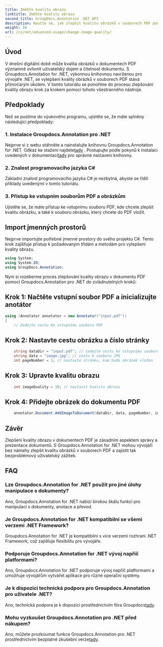 ```yaml
---
title: Změňte kvalitu obrazu
linktitle: Změňte kvalitu obrazu
second_title: GroupDocs.Annotation .NET API
description: Naučte se, jak zlepšit kvalitu obrázků v souborech PDF pomocí Groupdocs.Annotation pro .NET. Postupujte podle našeho podrobného průvodce.
weight: 10
url: /cs/net/advanced-usage/change-image-quality/
---
```

## Úvod
V dnešní digitální době může kvalita obrázků v dokumentech PDF významně ovlivnit uživatelský dojem a čitelnost dokumentu. S Groupdocs.Annotation for .NET, výkonnou knihovnou navrženou pro vývojáře .NET, se vylepšení kvality obrázků v souborech PDF stává přímočarým úkolem. V tomto tutoriálu se ponoříme do procesu zlepšování kvality obrazu krok za krokem pomocí tohoto všestranného nástroje.
## Předpoklady
Než se pustíme do výukového programu, ujistěte se, že máte splněny následující předpoklady:
### 1. Instalace Groupdocs.Annotation pro .NET
 Nejprve si z webu stáhněte a nainstalujte knihovnu Groupdocs.Annotation for .NET. Odkaz ke stažení najdete[tady](https://releases.groupdocs.com/annotation/net/) . Postupujte podle pokynů k instalaci uvedených v dokumentaci[tady](https://tutorials.groupdocs.com/annotation/net/) pro správné nastavení knihovny.
### 2. Znalost programovacího jazyka C#
Základní znalost programovacího jazyka C# je nezbytná, abyste se řídili příklady uvedenými v tomto tutoriálu.
### 3. Přístup ke vstupním souborům PDF a obrázkům
Ujistěte se, že máte přístup ke vstupnímu souboru PDF, kde chcete zlepšit kvalitu obrázku, a také k souboru obrázku, který chcete do PDF vložit.

## Import jmenných prostorů
Nejprve importujte potřebné jmenné prostory do svého projektu C#. Tento krok zajišťuje přístup k požadovaným třídám a metodám pro vylepšení kvality obrazu.

```csharp
using System;
using System.IO;
using GroupDocs.Annotation;
```

Nyní si rozeberme proces zlepšování kvality obrazu v dokumentu PDF pomocí Groupdocs.Annotation pro .NET do zvládnutelných kroků:
## Krok 1: Načtěte vstupní soubor PDF a inicializujte anotátor
```csharp
using (Annotator annotator = new Annotator("input.pdf"))
{
    // Zadejte cestu ke vstupnímu souboru PDF
```
## Krok 2: Nastavte cestu obrázku a číslo stránky
```csharp
    string dataDir = "input.pdf"; // zadejte cestu ke vstupnímu souboru PDF
    string data = "image.jpg"; // cestu k souboru JPG
    int pageNumber = 1; // nastavte stránku, kam bude obrázek vložen
```
## Krok 3: Upravte kvalitu obrazu
```csharp
    int imageQuality = 10; // nastavit kvalitu obrazu
```
## Krok 4: Přidejte obrázek do dokumentu PDF
```csharp
    annotator.Document.AddImageToDocument(dataDir, data, pageNumber, imageQuality);
```

## Závěr
Zlepšení kvality obrazu v dokumentech PDF je zásadním aspektem správy a prezentace dokumentů. S Groupdocs.Annotation for .NET mohou vývojáři bez námahy zlepšit kvalitu obrázků v souborech PDF a zajistit tak bezproblémový uživatelský zážitek.
## FAQ
### Lze Groupdocs.Annotation for .NET použít pro jiné úlohy manipulace s dokumenty?
Ano, Groupdocs.Annotation for .NET nabízí širokou škálu funkcí pro manipulaci s dokumenty, anotace a převod.
### Je Groupdocs.Annotation for .NET kompatibilní se všemi verzemi .NET Framework?
Groupdocs.Annotation for .NET je kompatibilní s více verzemi rozhraní .NET Framework, což zajišťuje flexibilitu pro vývojáře.
### Podporuje Groupdocs.Annotation for .NET vývoj napříč platformami?
Ano, Groupdocs.Annotation for .NET podporuje vývoj napříč platformami a umožňuje vývojářům vytvářet aplikace pro různé operační systémy.
### Je k dispozici technická podpora pro Groupdocs.Annotation pro uživatele .NET?
 Ano, technická podpora je k dispozici prostřednictvím fóra Groupdocs[tady](https://forum.groupdocs.com/c/annotation/10).
### Mohu vyzkoušet Groupdocs.Annotation pro .NET před nákupem?
 Ano, můžete prozkoumat funkce Groupdocs.Annotation pro .NET prostřednictvím bezplatné zkušební verze[tady](https://releases.groupdocs.com/).